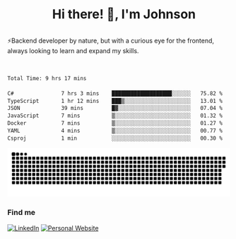 <div id="user-content-toc">
  <ul align="center">
    <summary><h1 style="display: inline-block">Hi there! 👋, I'm Johnson</h1></summary>
  </ul>
</div>

⚡Backend developer by nature, but with a curious eye for the frontend, always looking to learn and expand my skills.

<br>


<!--START_SECTION:waka-->

```txt
Total Time: 9 hrs 17 mins

C#               7 hrs 3 mins    ███████████████████░░░░░░   75.82 %
TypeScript       1 hr 12 mins    ███▒░░░░░░░░░░░░░░░░░░░░░   13.01 %
JSON             39 mins         █▓░░░░░░░░░░░░░░░░░░░░░░░   07.04 %
JavaScript       7 mins          ▒░░░░░░░░░░░░░░░░░░░░░░░░   01.32 %
Docker           7 mins          ▒░░░░░░░░░░░░░░░░░░░░░░░░   01.27 %
YAML             4 mins          ▒░░░░░░░░░░░░░░░░░░░░░░░░   00.77 %
Csproj           1 min           ░░░░░░░░░░░░░░░░░░░░░░░░░   00.30 %
```

<!--END_SECTION:waka-->

<picture>
  <source  srcset="https://github.com/joshwambere/joshwambere/blob/output/github-contribution-grid-snake-dark.svg?palette=github-dark">
  <source  srcset="https://github.com/joshwambere/joshwambere/blob/output/github-contribution-grid-snake.svg">
  <img alt="github contribution grid snake animation" src="https://github.com/joshwambere/joshwambere/blob/output/github-contribution-grid-snake.svg">
</picture>

### Find me
<a href="https://www.linkedin.com/in/dusabe-johnson" target="_blank"><img src="https://img.shields.io/badge/LinkedIn-%230077B5.svg?&style=flat&logo=linkedin&logoColor=white" alt="LinkedIn"></a>
‎‎ [![Personal Website](https://img.shields.io/badge/visit-Johnsonis.me-blue)](https://johnsonis.me/)

